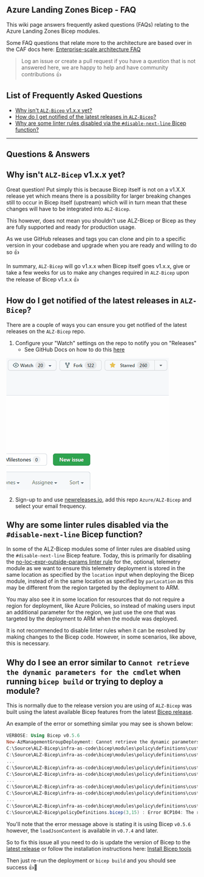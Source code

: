 <!-- markdownlint-disable -->
## Azure Landing Zones Bicep - FAQ
<!-- markdownlint-restore -->

This wiki page answers frequently asked questions (FAQs) relating to the Azure Landing Zones Bicep modules.

Some FAQ questions that relate more to the architecture are based over in the CAF docs here: [Enterprise-scale architecture FAQ](https://learn.microsoft.com/azure/cloud-adoption-framework/ready/enterprise-scale/faq)

> Log an issue or create a pull request if you have a question that is not answered here, we are happy to help and have community contributions 👍

## List of Frequently Asked Questions

- [Why isn't `ALZ-Bicep` v1.x.x yet?](#why-isnt-alz-bicep-v1xx-yet)
- [How do I get notified of the latest releases in `ALZ-Bicep`?](#how-do-i-get-notified-of-the-latest-releases-in-alz-bicep)
- [Why are some linter rules disabled via the `#disable-next-line` Bicep function?](#why-are-some-linter-rules-disabled-via-the-disable-next-line-bicep-function)

---

## Questions & Answers

## Why isn't `ALZ-Bicep` v1.x.x yet?

Great question! Put simply this is because Bicep itself is not on a v1.X.X release yet which means there is a possibility for larger breaking changes still to occur in Bicep itself (upstream) which will in turn mean that these changes will have to be integrated into `ALZ-Bicep`.

This however, does not mean you shouldn't use ALZ-Bicep or Bicep as they are fully supported and ready for production usage.

As we use GitHub releases and tags you can clone and pin to a specific version in your codebase and upgrade when you are ready and willing to do so 👍

In summary, `ALZ-Bicep` will go v1.x.x when Bicep itself goes v1.x.x, give or take a few weeks for us to make any changes required in `ALZ-Bicep` upon the release of Bicep v1.x.x 👍

## How do I get notified of the latest releases in `ALZ-Bicep`?

There are a couple of ways you can ensure you get notified of the latest releases on the `ALZ-Bicep` repo.

1. Configure your "Watch" settings on the repo to notify you on "Releases"
    - See GitHub Docs on how to do this [here](https://docs.github.com/account-and-profile/managing-subscriptions-and-notifications-on-github/setting-up-notifications/configuring-notifications#configuring-your-watch-settings-for-an-individual-repository)

![GIF showing how to configure watch notification settings](media/alz-bicep-watch-demo.gif)

2. Sign-up to and use [newreleases.io](https://newreleases.io), add this repo `Azure/ALZ-Bicep` and select your email frequency.

## Why are some linter rules disabled via the `#disable-next-line` Bicep function?

In some of the ALZ-Bicep modules some of linter rules are disabled using the `#disable-next-line` Bicep feature. Today, this is primarily for disabling the [no-loc-expr-outside-params linter rule](https://learn.microsoft.com/azure/azure-resource-manager/bicep/linter-rule-no-loc-expr-outside-params) for the, optional, telemetry module as we want to ensure this telemetry deployment is stored in the same location as specified by the `location` input when deploying the Bicep module, instead of in the same location as specified by `parLocation` as this may be different from the region targeted by the deployment to ARM.

You may also see it in some location for resources that do not require a region for deployment, like Azure Policies, so instead of making users input an additional parameter for the region, we just use the one that was targeted by the deployment to ARM when the module was deployed.

It is not recommended to disable linter rules when it can be resolved by making changes to the Bicep code. However, in some scenarios, like above, this is necessary.

## Why do I see an error similar to `Cannot retrieve the dynamic parameters for the cmdlet` when running `bicep build` or trying to deploy a module?

This is normally due to the release version you are using of `ALZ-Bicep` was built using the latest available Bicep features from the latest [Bicep release](https://github.com/Azure/bicep/releases).

An example of the error or something similar you may see is shown below:

```powershell
VERBOSE: Using Bicep v0.5.6
New-AzManagementGroupDeployment: Cannot retrieve the dynamic parameters for the cmdlet. C:\Source\ALZ-Bicep\infra-as-code\bicep\modules\policy\definitions\customPolicyDefinitions.bicep(448,31) : Error BCP062: The referenced declaration with name "varPolicySetDefinitionEsDenyPublicpaasendpointsParameters" is not valid.
C:\Source\ALZ-Bicep\infra-as-code\bicep\modules\policy\definitions\customPolicyDefinitions.bicep(453,31) : Error BCP062: The referenced declaration with name "varPolicySetDefinitionEsDenyPublicpaasendpointsParameters" is not valid.
C:\Source\ALZ-Bicep\infra-as-code\bicep\modules\policy\definitions\customPolicyDefinitions.bicep(458,31) : Error BCP062: The referenced declaration with name "varPolicySetDefinitionEsDenyPublicpaasendpointsParameters" is not valid.
...
C:\Source\ALZ-Bicep\infra-as-code\bicep\modules\policy\definitions\customPolicyDefinitions.bicep(504,31) : Error BCP062: The referenced declaration with name "varPolicySetDefinitionEsDeployDiagnosticsLoganalyticsParameters" is not valid.
C:\Source\ALZ-Bicep\infra-as-code\bicep\modules\policy\definitions\customPolicyDefinitions.bicep(509,31) : Error BCP062: The referenced declaration with name "varPolicySetDefinitionEsDeployDiagnosticsLoganalyticsParameters" is not valid.
...
C:\Source\ALZ-Bicep\infra-as-code\bicep\modules\policy\definitions\customPolicyDefinitions.bicep(1222,65) : Error BCP082: The name "loadJsonContent" does not exist in the current context. Did you mean "loadTextContent"?
C:\Source\ALZ-Bicep\infra-as-code\bicep\modules\policy\definitions\customPolicyDefinitions.bicep(1224,71) : Error BCP082: The name "loadJsonContent" does not exist in the current context. Did you mean "loadTextContent"?
...
C:\Source\ALZ-Bicep\infra-as-code\bicep\modules\policy\definitions\customPolicyDefinitions.bicep(1252,112) : Error BCP062: The referenced declaration with name "varCustomPolicySetDefinitionsArray" is not valid.
C:\Source\ALZ-Bicep\policyDefinitions.bicep(3,15) : Error BCP104: The referenced module has errors.
```

You'll note that the error message above is stating it is using Bicep `v0.5.6` however, the `loadJsonContent` is available in `v0.7.4` and later.

So to fix this issue all you need to do is update the version of Bicep to the [latest release](https://github.com/Azure/bicep/releases) or follow the installation instructions here: [Install Bicep tools](https://learn.microsoft.com/azure/azure-resource-manager/bicep/install)

Then just re-run the deployment or `bicep build` and you should see success 👍🥳
